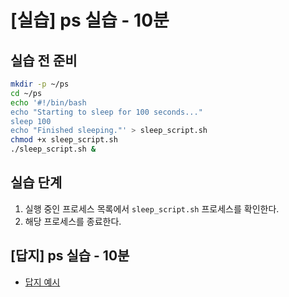 # [실습] ps 실습 - 10분

## 실습 전 준비

```bash
mkdir -p ~/ps
cd ~/ps
echo '#!/bin/bash
echo "Starting to sleep for 100 seconds..."
sleep 100
echo "Finished sleeping."' > sleep_script.sh
chmod +x sleep_script.sh
./sleep_script.sh &
```


## 실습 단계

1. 실행 중인 프로세스 목록에서 `sleep_script.sh` 프로세스를 확인한다.
2. 해당 프로세스를 종료한다.


## [답지] ps 실습 - 10분
- [답지 예시](../solution/ps_solution.md)